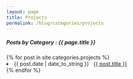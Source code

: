 ```yaml
---
layout: page
title: Projects
permalink: /blog/categories/projects
---
```


<h5> Posts by Category : {{ page.title }} </h5>

<div class="card">
{% for post in site.categories.projects %}
 <li class="category-posts"><span>{{ post.date | date_to_string }}</span> &nbsp; <a href="{{ post.url }}">{{ post.title }}</a></li>
{% endfor %}
</div>
